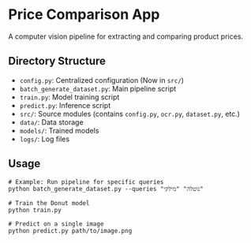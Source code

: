 # Price Comparison App

A computer vision pipeline for extracting and comparing product prices.

## Directory Structure

- `config.py`: Centralized configuration (Now in `src/`)
- `batch_generate_dataset.py`: Main pipeline script
- `train.py`: Model training script
- `predict.py`: Inference script
- `src/`: Source modules (contains `config.py`, `ocr.py`, `dataset.py`, etc.)
- `data/`: Data storage
- `models/`: Trained models
- `logs/`: Log files

## Usage

```
# Example: Run pipeline for specific queries
python batch_generate_dataset.py --queries "נוטלה" "מילקי"

# Train the Donut model
python train.py

# Predict on a single image
python predict.py path/to/image.png
```
